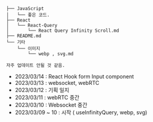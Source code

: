 
```
├── JavaScript
│   └── 좋은 코드.
├── React
│   └── React-Query
│       └── React Query Infinity Scroll.md
├── README.md
└── 기타
    └── 이미지
        └── webp , svg.md

자주 업데이트 안될 것 같음.
```

- 2023/03/14 : React Hook form Input component 
- 2023/03/13 : websocket, webRTC
- 2023/03/12 : 기획 일지
- 2023/03/11 : webRTC 중간
- 2023/03/10 : Websocket 중간
- 2023/03/09 ~ 10 : 시작 ( useInfinityQuery, webp, svg)
